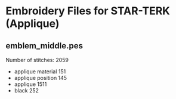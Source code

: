 Embroidery Files for STAR-TERK (Applique)
=========================================

emblem_middle.pes
-----------------------
Number of stitches: 2059

 * applique material 151
 * applique position 145
 * applique 1511
 * black	252
